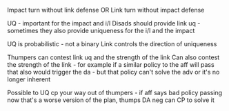 
Impact turn without link defense
OR
Link turn without impact defense

UQ - important for the impact and i/l
Disads should provide link uq - sometimes they also provide uniqueness for the i/l and the impact

UQ is probabilistic - not a binary 
Link controls the direction of uniqueness

Thumpers can contest link uq and the strength of the link
Can also contest the strength of the link - for example if a similar policy to the aff will pass that also would trigger the da - but that policy can't solve the adv or it's no longer inherent

Possible to UQ cp your way out of thumpers - if aff says bad policy passing now that's a worse version of the plan, thumps DA neg can CP to solve it